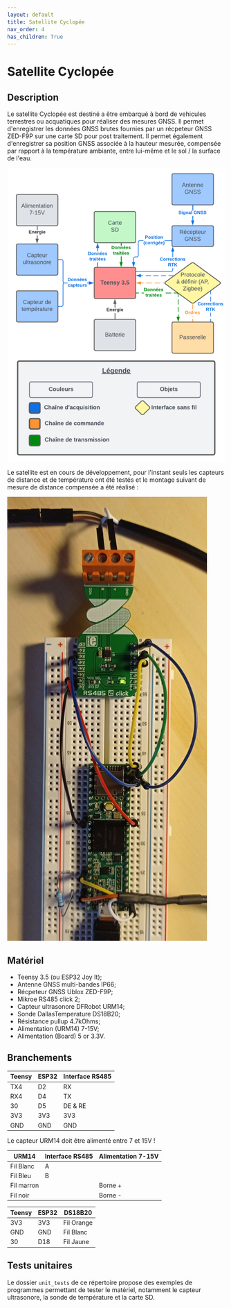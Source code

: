 ```yaml
---
layout: default
title: Satellite Cyclopée
nav_order: 4
has_children: True
---
```



Satellite Cyclopée
==================

## Description
Le satellite Cyclopée est destiné a être embarqué à bord de vehicules terrestres ou acquatiques pour réaliser des mesures GNSS. 
Il permet d'enregistrer les données GNSS brutes fournies par un récpeteur GNSS ZED-F9P sur une carte SD pour post traitement.
Il permet également d'enregistrer sa position GNSS associée à la hauteur mesurée, compensée par rapport à la température ambiante, entre lui-même et le sol / la surface de l'eau.

![Diagramme des flux](assets/schemas/flux_diagram_latest.png)

Le satellite est en cours de développement, pour l'instant seuls les capteurs de distance et de température ont été testés et le montage suivant de mesure de distance compensée a été réalisé :

![Photo du montage actuel](unit_tests/assets/set_up_img/ext_temp_comp_dist.jpg)

## Matériel
- Teensy 3.5 (ou ESP32 Joy It);
- Antenne GNSS multi-bandes IP66;
- Récpeteur GNSS Ublox ZED-F9P;
- Mikroe RS485 click 2;
- Capteur ultrasonore DFRobot URM14;
- Sonde DallasTemperature DS18B20;
- Résistance pullup 4.7kOhms;
- Alimentation (URM14) 7-15V;
- Alimentation (Board) 5 or 3.3V.

## Branchements

|Teensy|ESP32|Interface RS485|
|------|-----|---------------|
|TX4|D2|RX|
|RX4|D4|TX|
|30|D5|DE & RE|
|3V3|3V3|3V3|
|GND|GND|GND|

Le capteur URM14 doit être alimenté entre 7 et 15V !

|URM14|Interface RS485|Alimentation 7-15V|
|---------------|-----|------------------|
|Fil Blanc|A||
|Fil Bleu|B|
|Fil marron||Borne +|
|Fil noir||Borne -|

|Teensy|ESP32|DS18B20|
|------|-----|-------|
|3V3|3V3|Fil Orange|
|GND|GND|Fil Blanc|
|30|D18|Fil Jaune|

## Tests unitaires
Le dossier `unit_tests` de ce répertoire propose des exemples de programmes permettant de tester le matériel, notamment le capteur ultrasonore, la sonde de température et la carte SD.